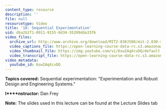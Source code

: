 ```yaml
---
content_type: resource
description: ''
file: null
resourcetype: Video
title: '18: Sequential Experimentation'
uid: dba2b2f1-0911-9155-8d34-55289dda33f6
video_files:
  archive_url: http://www.archive.org/download/MIT2-830JS08/mit-2.830-s08-lec18_300k.mp4
  video_captions_file: https://open-learning-course-data-rc.s3.amazonaws.com/2-830j-control-of-manufacturing-processes-sma-6303-spring-2008/388d0e05551e5e85b07a7892ea05073a_6swIAqXcvDQ.vtt
  video_thumbnail_file: https://img.youtube.com/vi/6swIAqXcvDQ/default.jpg
  video_transcript_file: https://open-learning-course-data-rc.s3.amazonaws.com/2-830j-control-of-manufacturing-processes-sma-6303-spring-2008/a53c54cf2fbfae5c208608a245837d04_6swIAqXcvDQ.pdf
video_metadata:
  youtube_id: 6swIAqXcvDQ
---
```


**Topics covered:** Sequential experimentation: "Experimentation and Robust Design and Engineering Systems."

**I****nstructor:** Dan Frey

**Note:** The slides used in this lecture can be found at the Lecture Slides tab